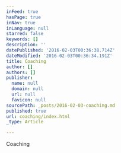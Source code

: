 ```yaml
---
inFeed: true
hasPage: true
inNav: true
inLanguage: null
starred: false
keywords: []
description: ''
datePublished: '2016-02-03T00:36:38.714Z'
dateModified: '2016-02-03T00:36:34.191Z'
title: Coaching
author: []
authors: []
publisher:
  name: null
  domain: null
  url: null
  favicon: null
sourcePath: _posts/2016-02-03-coaching.md
published: true
url: coaching/index.html
_type: Article

---
```

Coaching